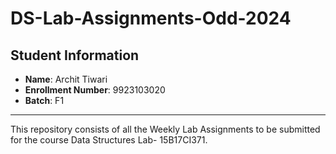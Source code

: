 # DS-Lab-Assignments-Odd-2024


## Student Information

- **Name**: Archit Tiwari
- **Enrollment Number**: 9923103020
- **Batch**: F1

---

This repository consists of all the Weekly Lab Assignments to be submitted for the course Data Structures Lab- 15B17CI371.
